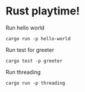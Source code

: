 # Rust playtime!

Run hello world
```
cargo run -p hello-world
```

Run test for greeter
```
cargo test -p greeter
```

Run threading
```
cargo run -p threading
```